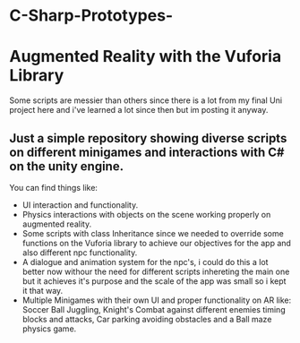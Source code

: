 # C-Sharp-Prototypes-

# Augmented Reality with the Vuforia Library

Some scripts are messier than others since there is a lot from my final Uni project here and i've learned a lot since then but im posting it anyway.

## Just a simple repository showing diverse scripts on different minigames and interactions with C# on the unity engine.
You can find things like:
- UI interaction and functionality.
- Physics interactions with objects on the scene working properly on augmented reality.
- Some scripts with class Inheritance since we needed to override some functions on the Vuforia library to achieve our objectives for the app and also different npc functionality.
- A dialogue and animation system for the npc's, i could do this a lot better now withour the need for different scripts inhereting the main one but it achieves it's purpose and the scale of the app was small so i kept it that way.
- Multiple Minigames with their own UI and proper functionality on AR like: Soccer Ball Juggling, Knight's Combat against different enemies timing blocks and attacks, Car parking avoiding obstacles and a Ball maze physics game.
 



